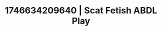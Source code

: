 ---
categories:
- ASMR tingles
- Erotic vulnerability
- Lustful narration
- Artistic control
- AI-generated
- Lip gloss fantasy
- ASMR
- Cosplay
image: /assets/images/1746634209640.jpg
layout: post
seo:
  description: Featured content with exclusive Scat Fetish, ABDL Play. HD images available.
  keywords: Scat Fetish, ABDL Play
  og_image: /assets/images/1746634209640.jpg
  schema_type: VisualArtwork
tags:
- ABDL Play
- Scat Fetish
- '#1746634209640'
title: 1746634209640 | Scat Fetish ABDL Play
---
